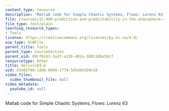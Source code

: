 ```yaml
---
content_type: resource
description: 'Matlab code for Simple Chaotic Systems, Flows: Lorenz 63'
file: /courses/12-990-prediction-and-predictability-in-the-atmosphere-and-oceans-spring-2003/d3e85f401ddb80d91f745d5dde1b9c5d_derivsl63.m
file_type: text/plain
learning_resource_types:
- Tools
license: https://creativecommons.org/licenses/by-nc-sa/4.0/
ocw_type: OCWFile
parent_title: Tools
parent_type: CourseSection
parent_uid: 89c78cb1-3a2f-a12b-482a-180118be59c7
resourcetype: Other
title: derivsl63.m
uid: d3e85f40-1ddb-80d9-1f74-5d5dde1b9c5d
video_files:
  video_thumbnail_file: null
video_metadata:
  youtube_id: null
---
```

Matlab code for Simple Chaotic Systems, Flows: Lorenz 63